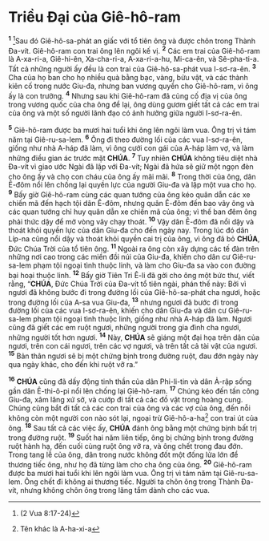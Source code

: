 # Triều Đại của Giê-hô-ram

<sup><b>1</b></sup> [^1@-d83f7d2a-a82d-4c9c-a087-8fdf54cf5af1]Sau đó Giê-hô-sa-phát an giấc với tổ tiên ông và được chôn trong Thành Đa-vít. Giê-hô-ram con trai ông lên ngôi kế vị. <sup><b>2</b></sup> Các em trai của Giê-hô-ram là A-xa-ri-a, Giê-hi-ên, Xa-cha-ri-a, A-xa-ri-a-hu, Mi-ca-ên, và Sê-pha-ti-a. Tất cả những người ấy đều là con trai của Giê-hô-sa-phát vua I-sơ-ra-ên. <sup><b>3</b></sup> Cha của họ ban cho họ nhiều quà bằng bạc, vàng, bửu vật, và các thành kiên cố trong nước Giu-đa, nhưng ban vương quyền cho Giê-hô-ram, vì ông ấy là con trưởng. <sup><b>4</b></sup> Nhưng sau khi Giê-hô-ram đã củng cố địa vị của ông trong vương quốc của cha ông để lại, ông dùng gươm giết tất cả các em trai của ông và một số người lãnh đạo có ảnh hưởng giữa người I-sơ-ra-ên.

<sup><b>5</b></sup> Giê-hô-ram được ba mươi hai tuổi khi ông lên ngôi làm vua. Ông trị vì tám năm tại Giê-ru-sa-lem. <sup><b>6</b></sup> Ông đi theo đường lối của các vua I-sơ-ra-ên, giống như nhà A-háp đã làm, vì ông cưới con gái của A-háp làm vợ, và làm những điều gian ác trước mặt **CHÚA**. <sup><b>7</b></sup> Tuy nhiên **CHÚA** không tiêu diệt nhà Đa-vít vì giao ước Ngài đã lập với Đa-vít; Ngài đã hứa sẽ giữ một ngọn đèn cho ông ấy và cho con cháu của ông ấy mãi mãi. <sup><b>8</b></sup> Trong thời của ông, dân Ê-đôm nổi lên chống lại quyền lực của người Giu-đa và lập một vua cho họ. <sup><b>9</b></sup> Bấy giờ Giê-hô-ram cùng các quan tướng của ông kéo quân dẫn các xe chiến mã đến hạch tội dân Ê-đôm, nhưng quân Ê-đôm đến bao vây ông và các quan tướng chỉ huy quân dẫn xe chiến mã của ông; vì thế ban đêm ông phải thức dậy để mở vòng vây chạy thoát. <sup><b>10</b></sup> Vậy dân Ê-đôm đã nổi dậy và thoát khỏi quyền lực của dân Giu-đa cho đến ngày nay. Trong lúc đó dân Líp-na cũng nổi dậy và thoát khỏi quyền cai trị của ông, vì ông đã bỏ **CHÚA**, Đức Chúa Trời của tổ tiên ông. <sup><b>11</b></sup> Ngoài ra ông còn xây dựng các tế đàn trên những nơi cao trong các miền đồi núi của Giu-đa, khiến cho dân cư Giê-ru-sa-lem phạm tội ngoại tình thuộc linh, và làm cho Giu-đa sa vào con đường bại hoại thuộc linh. <sup><b>12</b></sup> Bấy giờ Tiên Tri Ê-li đã gởi cho ông một bức thư, viết rằng, “**CHÚA**, Đức Chúa Trời của Đa-vít tổ tiên ngài, phán thế này: Bởi vì ngươi đã không bước đi trong đường lối của Giê-hô-sa-phát cha ngươi, hoặc trong đường lối của A-sa vua Giu-đa, <sup><b>13</b></sup> nhưng ngươi đã bước đi trong đường lối của các vua I-sơ-ra-ên, khiến cho dân Giu-đa và dân cư Giê-ru-sa-lem phạm tội ngoại tình thuộc linh, giống như nhà A-háp đã làm. Ngươi cũng đã giết các em ruột ngươi, những người trong gia đình cha ngươi, những người tốt hơn ngươi. <sup><b>14</b></sup> Này, **CHÚA** sẽ giáng một đại họa trên dân của ngươi, trên con cái ngươi, trên các vợ ngươi, và trên tất cả tài vật của ngươi. <sup><b>15</b></sup> Bản thân ngươi sẽ bị một chứng bịnh trong đường ruột, đau đớn ngày này qua ngày khác, cho đến khi ruột vỡ ra.”

<sup><b>16</b></sup> **CHÚA** cũng đã dấy động tinh thần của dân Phi-li-tin và dân Ả-rập sống gần dân Ê-thi-ô-pi nổi lên chống lại Giê-hô-ram. <sup><b>17</b></sup> Chúng kéo đến tấn công Giu-đa, xâm lăng xứ sở, và cướp đi tất cả các đồ vật trong hoàng cung. Chúng cũng bắt đi tất cả các con trai của ông và các vợ của ông, đến nỗi không còn một người con nào sót lại, ngoại trừ Giê-hô-a-ha[^1-d83f7d2a-a82d-4c9c-a087-8fdf54cf5af1] con trai út của ông. <sup><b>18</b></sup> Sau tất cả các việc ấy, **CHÚA** đánh ông bằng một chứng bịnh bất trị trong đường ruột. <sup><b>19</b></sup> Suốt hai năm liên tiếp, ông bị chứng bịnh trong đường ruột hành hạ, đến cuối cùng ruột ông vỡ ra, và ông chết trong đau đớn. Trong tang lễ của ông, dân trong nước không đốt một đống lửa lớn để thương tiếc ông, như họ đã từng làm cho cha ông của ông. <sup><b>20</b></sup> Giê-hô-ram được ba mươi hai tuổi khi lên ngôi làm vua. Ông trị vì tám năm tại Giê-ru-sa-lem. Ông chết đi không ai thương tiếc. Người ta chôn ông trong Thành Đa-vít, nhưng không chôn ông trong lăng tẩm dành cho các vua.

[^1-d83f7d2a-a82d-4c9c-a087-8fdf54cf5af1]: Tên khác là A-ha-xi-a

[^1@-d83f7d2a-a82d-4c9c-a087-8fdf54cf5af1]: (2 Vua 8:17-24)
